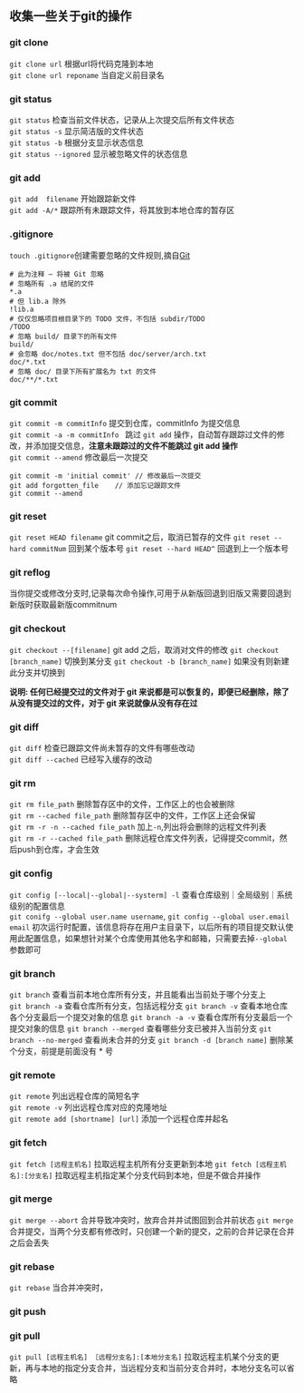 ## 收集一些关于git的操作

### git clone

`git clone url` 根据url将代码克隆到本地  
`git clone url reponame` 当自定义前目录名

### git status

`git status` 检查当前文件状态，记录从上次提交后所有文件状态  
`git status -s` 显示简洁版的文件状态  
`git status -b` 根据分支显示状态信息  
`git status --ignored` 显示被忽略文件的状态信息  

### git add

`git add  filename` 开始跟踪新文件  
`git add -A/*`  跟踪所有未跟踪文件，将其放到本地仓库的暂存区

### .gitignore 

` touch .gitignore `创建需要忽略的文件规则,摘自[Git](https://git-scm.com/book/zh/v1/Git-%E5%9F%BA%E7%A1%80-%E8%AE%B0%E5%BD%95%E6%AF%8F%E6%AC%A1%E6%9B%B4%E6%96%B0%E5%88%B0%E4%BB%93%E5%BA%93)

```
# 此为注释 – 将被 Git 忽略
# 忽略所有 .a 结尾的文件
*.a
# 但 lib.a 除外
!lib.a
# 仅仅忽略项目根目录下的 TODO 文件，不包括 subdir/TODO
/TODO
# 忽略 build/ 目录下的所有文件
build/
# 会忽略 doc/notes.txt 但不包括 doc/server/arch.txt
doc/*.txt
# 忽略 doc/ 目录下所有扩展名为 txt 的文件
doc/**/*.txt
```

### git commit

`git commit -m commitInfo` 提交到仓库，commitInfo 为提交信息  
`git commit -a -m commitInfo ` 跳过 `git add` 操作，自动暂存跟踪过文件的修改，并添加提交信息，**注意未跟踪过的文件不能跳过 git add 操作**  
`git commit --amend` 修改最后一次提交

```
git commit -m 'initial commit' // 修改最后一次提交
git add forgotten_file    // 添加忘记跟踪文件
git commit --amend    

```
### git reset 
`git reset HEAD filename` git commit之后，取消已暂存的文件
`git reset --hard commitNum` 回到某个版本号
`git reset --hard HEAD^` 回退到上一个版本号

### git reflog
当你提交或修改分支时,记录每次命令操作,可用于从新版回退到旧版又需要回退到新版时获取最新版commitnum

### git checkout 
`git checkout --[filename]` git add 之后，取消对文件的修改
`git checkout [branch_name]` 切换到某分支
`git checkout -b [branch_name]` 如果没有则新建此分支并切换到

**说明: 任何已经提交过的文件对于 git 来说都是可以恢复的，即便已经删除，除了从没有提交过的文件，对于 git 来说就像从没有存在过**

### git diff 

`git diff` 检查已跟踪文件尚未暂存的文件有哪些改动  
`git diff --cached` 已经写入缓存的改动

### git rm

`git rm file_path` 删除暂存区中的文件，工作区上的也会被删除  
`git rm --cached file_path` 删除暂存区中的文件，工作区上还会保留  
`git rm -r -n --cached file_path` 加上`-n`,列出将会删除的远程文件列表  
`git rm -r --cached file_path` 删除远程仓库文件列表，记得提交commit，然后push到仓库，才会生效

### git config

`git config [--local|--global|--systerm] -l` 查看仓库级别｜全局级别｜系统级别的配置信息  
`git conifg --global user.name username`, `git config --global user.email email`  初次运行时配置，该信息将存在用户主目录下，以后所有的项目提交默认使用此配置信息，如果想针对某个仓库使用其他名字和邮箱，只需要去掉`--global`参数即可


### git branch

`git branch` 查看当前本地仓库所有分支，并且能看出当前处于哪个分支上  
`git branch -a` 查看仓库所有分支，包括远程分支
`git branch -v` 查看本地仓库各个分支最后一个提交对象的信息
`git branch -a -v` 查看仓库所有分支最后一个提交对象的信息
`git branch --merged` 查看哪些分支已被并入当前分支
`git branch --no-merged` 查看尚未合并的分支
`git branch -d [branch name]` 删除某个分支，前提是前面没有 * 号 

### git remote

`git remote` 列出远程仓库的简短名字  
`git remote -v` 列出远程仓库对应的克隆地址  
`git remote add [shortname] [url]` 添加一个远程仓库并起名

### git fetch
`git fetch [远程主机名]` 拉取远程主机所有分支更新到本地
`git fetch [远程主机名]:[分支名]` 拉取远程主机指定某个分支代码到本地，但是不做合并操作  


### git merge

`git merge --abort` 合并导致冲突时，放弃合并并试图回到合并前状态
`git merge` 合并提交，当两个分支都有修改时，只创建一个新的提交，之前的合并记录在合并之后会丢失

### git rebase
`git rebase` 当合并冲突时，

### git push

### git pull

`git pull [远程主机名] ［远程分支名]:[本地分支名]`  拉取远程主机某个分支的更新，再与本地的指定分支合并，当远程分支和当前分支合并时，本地分支名可以省略







